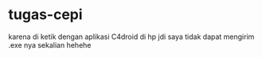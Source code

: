 # tugas-cepi
karena di ketik dengan aplikasi C4droid di hp jdi saya tidak dapat mengirim .exe nya sekalian hehehe
